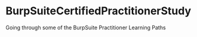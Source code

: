 # BurpSuiteCertifiedPractitionerStudy
Going through some of the BurpSuite Practitioner Learning Paths

